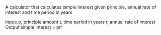 A calculator that calculates simple interest given principle, annual rate of interest and time period in years

Input:
p, principle amount
t, time period in years
r, annual rate of interest
Output
simple interest = p*t*r

